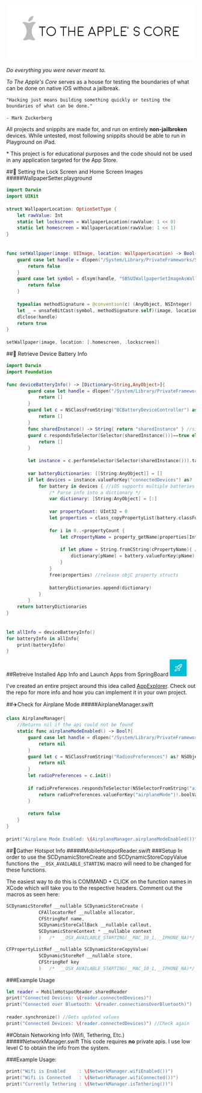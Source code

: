 ![Logo](Assets/Logo.png)

*Do everything you were never meant to.*

*To The Apple's Core* serves as a house for testing the boundaries of what can be done on native iOS without a jailbreak.

```
"Hacking just means building something quickly or testing the boundaries of what can be done."

- Mark Zuckerberg 
```
All projects and snippits are made for, and run on entirely **non-jailbroken** devices. While untested, most following snippits should be able to run in Playground on iPad.

\* This project is for educational purposes and the code should not be used in any application targeted for the App Store. 

##:iphone: Setting the Lock Screen and Home Screen Images
#####WallpaperSetter.playground

```Swift
import Darwin
import UIKit

struct WallpaperLocation: OptionSetType {
    let rawValue: Int
    static let lockscreen = WallpaperLocation(rawValue: 1 << 0)
    static let homescreen = WallpaperLocation(rawValue: 1 << 1)
}


func setWallpaper(image: UIImage, location: WallpaperLocation) -> Bool{
    guard case let handle = dlopen("/System/Library/PrivateFrameworks/SpringBoardUI.framework/SpringBoardUI", RTLD_LAZY) where handle != nil else{
        return false
    }
    guard case let symbol = dlsym(handle, "SBSUIWallpaperSetImageAsWallpaperForLocations") where symbol != nil else{
        return false
    }
    
    typealias methodSignature = @convention(c) (AnyObject, NSInteger) -> ()
    let _ = unsafeBitCast(symbol, methodSignature.self)(image, location.rawValue)
    dlclose(handle)
    return true
}

setWallpaper(image, location: [.homescreen, .lockscreen])
```
##:battery: Retrieve Device Battery Info
```Swift
import Darwin
import Foundation

func deviceBatteryInfo() -> [Dictionary<String,AnyObject>]{
        guard case let handle = dlopen("/System/Library/PrivateFrameworks/BatteryCenter.framework/BatteryCenter", RTLD_LAZY) where handle != nil else {
            return []
        }
        guard let c = NSClassFromString("BCBatteryDeviceController") as? NSObjectProtocol else {
            return []
        }
        func sharedInstance() -> String{ return "sharedInstance" } //silence compiler warnings
        guard c.respondsToSelector(Selector(sharedInstance()))==true else {
            return []
        }
        
        let instance = c.performSelector(Selector(sharedInstance())).takeUnretainedValue()
        
        var batteryDictionaries: [[String:AnyObject]] = []
        if let devices = instance.valueForKey("connectedDevices") as? [AnyObject] {
            for battery in devices { //iOS supports multiple batteries
                /* Parse info into a dictionary */
                var dictionary: [String:AnyObject] = [:]
                
                var propertyCount: UInt32 = 0
                let properties = class_copyPropertyList(battery.classForCoder, &propertyCount)
                
                for i in 0..<propertyCount {
                    let cPropertyName = property_getName(properties[Int(i)])
                    
                    if let pName = String.fromCString(cPropertyName){ //Convert from C to Swift
                        dictionary[pName] = battery.valueForKey(pName) ?? nil
                    }
                }
                free(properties) //release objC property structs
                
                batteryDictionaries.append(dictionary)
            }
        }
    return batteryDictionaries
}


let allInfo = deviceBatteryInfo()
for batteryInfo in allInfo{
    print(batteryInfo)
}
```

##Retreive Installed App Info and Launch Apps from SpringBoard
<img src="Assets/AppExplorer-Logo.png" height="45">

I've created an entire project around this idea called [AppExplorer](https://github.com/joncardasis/AppExplorer). Check out the repo for more info and how you can implement it in your own project.


##:airplane:Check for Airplane Mode
#####AirplaneManager.swift
```Swift
class AirplaneManager{
    //Returns nil if the api could not be found
    static func airplaneModeEnabled() -> Bool?{
        guard case let handle = dlopen("/System/Library/PrivateFrameworks/AppSupport.framework/AppSupport", RTLD_LAZY) where handle != nil else{
            return nil
        }
        guard let c = NSClassFromString("RadiosPreferences") as? NSObject.Type else {
            return nil
        }
        let radioPreferences = c.init()
        
        if radioPreferences.respondsToSelector(NSSelectorFromString("airplaneMode")) {
            return radioPreferences.valueForKey("airplaneMode")!.boolValue
        }
        
        return false
    }
}

print("Airplane Mode Enabled: \(AirplaneManager.airplaneModeEnabled())")
```


##:link:Gather Hotspot Info
#####MobileHotspotReader.swift
###Setup
In order to use the SCDynamicStoreCreate and SCDynamicStoreCopyValue functions
the `__OSX_AVAILABLE_STARTING` macro will need to be changed for these functions.

The easiest way to do this is COMMAND + CLICK on the function names in XCode which will
take you to the respective headers. Comment out the macros as seen here:

```Objective-C
SCDynamicStoreRef __nullable SCDynamicStoreCreate (
			CFAllocatorRef __nullable allocator,
			CFStringRef name,
			SCDynamicStoreCallBack __nullable callout,
			SCDynamicStoreContext * __nullable context
			)	/*	__OSX_AVAILABLE_STARTING(__MAC_10_1,__IPHONE_NA)*/;
```

```Objective-C
CFPropertyListRef __nullable SCDynamicStoreCopyValue(
			SCDynamicStoreRef __nullable store,
			CFStringRef key
			)	/*	__OSX_AVAILABLE_STARTING(__MAC_10_1,__IPHONE_NA)*/;

```

###Example Usage
```Swift
let reader = MobileHotspotReader.sharedReader
print("Connected Devices: \(reader.connectedDevices)")
print("Connected over Bluetooth: \(reader.connectionsOverBluetooth)")
        
reader.synchronize() //Gets updated values
print("Connected Devices: \(reader.connectedDevices)") //Check again
```

##Obtain Networking Info (Wifi, Tethering, Etc.)
#####NetworkManager.swift
This code requires **no** private apis. I use low level C to obtain the info from the system.

###Example Usage:
```Swift
print("Wifi is Enabled     : \(NetworkManager.wifiEnabled())")
print("Wifi is Connected   : \(NetworkManager.wifiConnected())")
print("Currently Tethering : \(NetworkManager.isTethering())")
```


